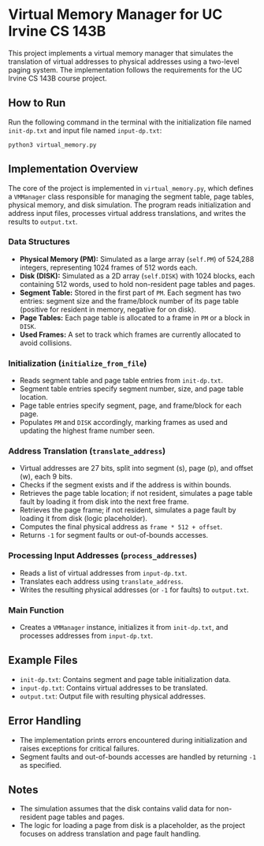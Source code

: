 # Virtual Memory Manager for UC Irvine CS 143B

This project implements a virtual memory manager that simulates the translation of virtual addresses to physical addresses using a two-level paging system. The implementation follows the requirements for the UC Irvine CS 143B course project.

## How to Run

Run the following command in the terminal with the initialization file named `init-dp.txt` and input file named `input-dp.txt`:

```
python3 virtual_memory.py
```

## Implementation Overview

The core of the project is implemented in `virtual_memory.py`, which defines a `VMManager` class responsible for managing the segment table, page tables, physical memory, and disk simulation. The program reads initialization and address input files, processes virtual address translations, and writes the results to `output.txt`.

### Data Structures
- **Physical Memory (PM):** Simulated as a large array (`self.PM`) of 524,288 integers, representing 1024 frames of 512 words each.
- **Disk (DISK):** Simulated as a 2D array (`self.DISK`) with 1024 blocks, each containing 512 words, used to hold non-resident page tables and pages.
- **Segment Table:** Stored in the first part of `PM`. Each segment has two entries: segment size and the frame/block number of its page table (positive for resident in memory, negative for on disk).
- **Page Tables:** Each page table is allocated to a frame in `PM` or a block in `DISK`.
- **Used Frames:** A set to track which frames are currently allocated to avoid collisions.

### Initialization (`initialize_from_file`)
- Reads segment table and page table entries from `init-dp.txt`.
- Segment table entries specify segment number, size, and page table location.
- Page table entries specify segment, page, and frame/block for each page.
- Populates `PM` and `DISK` accordingly, marking frames as used and updating the highest frame number seen.

### Address Translation (`translate_address`)
- Virtual addresses are 27 bits, split into segment (s), page (p), and offset (w), each 9 bits.
- Checks if the segment exists and if the address is within bounds.
- Retrieves the page table location; if not resident, simulates a page table fault by loading it from disk into the next free frame.
- Retrieves the page frame; if not resident, simulates a page fault by loading it from disk (logic placeholder).
- Computes the final physical address as `frame * 512 + offset`.
- Returns `-1` for segment faults or out-of-bounds accesses.

### Processing Input Addresses (`process_addresses`)
- Reads a list of virtual addresses from `input-dp.txt`.
- Translates each address using `translate_address`.
- Writes the resulting physical addresses (or `-1` for faults) to `output.txt`.

### Main Function
- Creates a `VMManager` instance, initializes it from `init-dp.txt`, and processes addresses from `input-dp.txt`.

## Example Files
- `init-dp.txt`: Contains segment and page table initialization data.
- `input-dp.txt`: Contains virtual addresses to be translated.
- `output.txt`: Output file with resulting physical addresses.

## Error Handling
- The implementation prints errors encountered during initialization and raises exceptions for critical failures.
- Segment faults and out-of-bounds accesses are handled by returning `-1` as specified.

## Notes
- The simulation assumes that the disk contains valid data for non-resident page tables and pages.
- The logic for loading a page from disk is a placeholder, as the project focuses on address translation and page fault handling.
